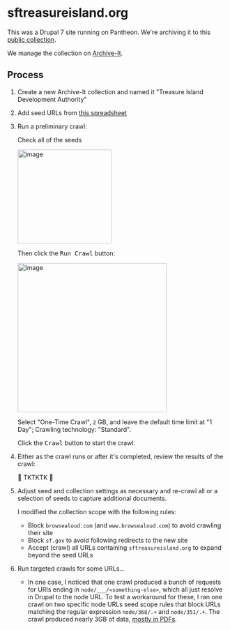 # sftreasureisland.org

This was a Drupal 7 site running on Pantheon. We're archiving it to this [public collection][collection].

We manage the collection on [Archive-It](https://partner.archive-it.org/571/collections/18901).

## Process

1. Create a new Archive-It collection and named it "Treasure Island Development Authority"
2. Add seed URLs from [this spreadsheet][url sheet]
3. Run a preliminary crawl:

    Check all of the seeds

      <img width="215" alt="image" src="https://user-images.githubusercontent.com/113896/158273499-0494aaed-a057-4f18-b2de-46a49424b138.png">

    Then click the <kbd>Run Crawl</kbd> button:

      <img width="342" alt="image" src="https://user-images.githubusercontent.com/113896/158273578-0de562bd-3e27-4612-81ba-4960748b1189.png">

    Select "One-Time Crawl", `2` GB, and leave the default time limit at "1 Day"; Crawling technology: "Standard".
    
    Click the <kbd>Crawl</kbd> button to start the crawl.

4. Either as the crawl runs or after it's completed, review the results of the crawl:

    🚧 TKTKTK 🚧
    
5. Adjust seed and collection settings as necessary and re-crawl all or a selection of seeds to capture additional documents.

    I modified the collection scope with the following rules:

    - Block `browsealoud.com` (and `www.browsealoud.com`) to avoid crawling their site
    - Block `sf.gov` to avoid following redirects to the new site
    - Accept (crawl) all URLs containing `sftreasureisland.org` to expand beyond the seed URLs

6. Run targeted crawls for some URLs...

    - In one case, I noticed that one crawl produced a bunch of requests for URIs ending in `node/___/<something-else>`, which all just resolve in Drupal to the node URL.
      To test a workaround for these, I ran one crawl on two specific node URLs seed scope rules that block URLs matching the regular expression `node/368/.+` and `node/351/.+`.
      The crawl produced nearly 3GB of data, [mostly in PDFs](https://partner.archive-it.org/571/collections/18901/crawl/1570719/types/application%7Cpdf).



[collection]: https://archive-it.org/collections/18901
[url sheet]: https://docs.google.com/spreadsheets/d/17Sjac3PpryqqGJ2dAPOIO2EgAAoWygDohpQnndBU4J4/edit#gid=1347642292
